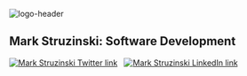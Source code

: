 ![logo-header](https://res.cloudinary.com/dcidcvbkr/image/upload/v1627867132/Github%20README%20Pics/Mark_vwkudl.png)

## Mark Struzinski: Software Development

[![Mark Struzinski Twitter link][1.image]][1.link]&nbsp;&nbsp;
[![Mark Struzinski LinkedIn link][2.image]][2.link]&nbsp;&nbsp;

[1.image]: https://res.cloudinary.com/dcidcvbkr/image/upload/c_scale,h_24,w_24/v1627867037/Github%20README%20Pics/twitter_iqcg8x.png
[2.image]: https://res.cloudinary.com/dcidcvbkr/image/upload/c_scale,h_24,w_24/v1627867037/Github%20README%20Pics/linkedin_kar39l.png

[1.link]: https://twitter.com/ski081
[2.link]: https://www.linkedin.com/in/mark-struzinski/
